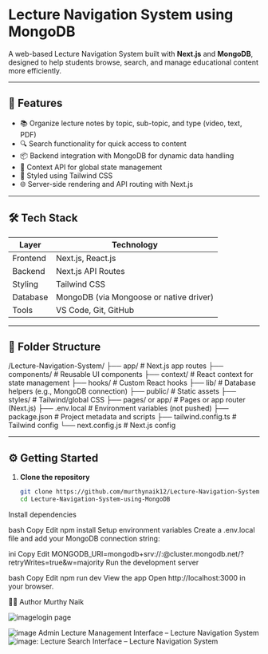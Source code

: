 # Lecture Navigation System using MongoDB

A web-based Lecture Navigation System built with **Next.js** and **MongoDB**, designed to help students browse, search, and manage educational content more efficiently.

---

## 🚀 Features

- 📚 Organize lecture notes by topic, sub-topic, and type (video, text, PDF)
- 🔍 Search functionality for quick access to content
- 📦 Backend integration with MongoDB for dynamic data handling
- 🧠 Context API for global state management
- 🎨 Styled using Tailwind CSS
- 🌐 Server-side rendering and API routing with Next.js

---

## 🛠️ Tech Stack

| Layer        | Technology        |
|--------------|-------------------|
| Frontend     | Next.js, React.js |
| Backend      | Next.js API Routes |
| Styling      | Tailwind CSS      |
| Database     | MongoDB (via Mongoose or native driver) |
| Tools        | VS Code, Git, GitHub |

---

## 📁 Folder Structure

/Lecture-Navigation-System/
├── app/ # Next.js app routes
├── components/ # Reusable UI components
├── context/ # React context for state management
├── hooks/ # Custom React hooks
├── lib/ # Database helpers (e.g., MongoDB connection)
├── public/ # Static assets
├── styles/ # Tailwind/global CSS
├── pages/ or app/ # Pages or app router (Next.js)
├── .env.local # Environment variables (not pushed)
├── package.json # Project metadata and scripts
├── tailwind.config.ts # Tailwind config
└── next.config.js # Next.js config


---

## ⚙️ Getting Started

1. **Clone the repository**  
   ```bash
   git clone https://github.com/murthynaik12/Lecture-Navigation-System-using-MongoDB.git
   cd Lecture-Navigation-System-using-MongoDB
Install dependencies

bash
Copy
Edit
npm install
Setup environment variables
Create a .env.local file and add your MongoDB connection string:

ini
Copy
Edit
MONGODB_URI=mongodb+srv://<username>:<password>@cluster.mongodb.net/<dbname>?retryWrites=true&w=majority
Run the development server

bash
Copy
Edit
npm run dev
View the app
Open http://localhost:3000 in your browser.

👨‍💻 Author
Murthy Naik

![image](https://github.com/user-attachments/assets/7160b075-3de7-4515-9f33-f963068bbd6a)login page


![image](https://github.com/user-attachments/assets/ee905c20-a79c-48b8-bbd9-0b755bd6ef29) Admin Lecture Management Interface – Lecture Navigation System
![image](https://github.com/user-attachments/assets/0f4c0689-4a99-47b3-9823-762d8b9f6693): Lecture Search Interface – Lecture Navigation System      
   



